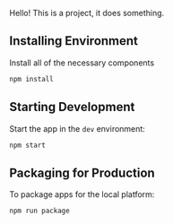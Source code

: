 <p>
  Hello! This is a project, it does something.
</p>

## Installing Environment

Install all of the necessary components

```bash
npm install
```

## Starting Development

Start the app in the `dev` environment:

```bash
npm start
```

## Packaging for Production

To package apps for the local platform:

```bash
npm run package
```
